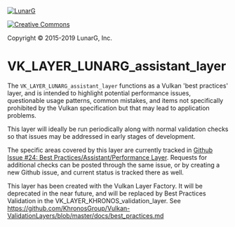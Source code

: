 <!-- markdownlint-disable MD041 -->
[![LunarG][1]][2]

[1]: https://vulkan.lunarg.com/img/LunarGLogo.png "www.LunarG.com"
[2]: https://www.LunarG.com/

[![Creative Commons][3]][4]

[3]: https://i.creativecommons.org/l/by-nd/4.0/88x31.png "Creative Commons License"
[4]: https://creativecommons.org/licenses/by-nd/4.0/

Copyright &copy; 2015-2019 LunarG, Inc.

# VK\_LAYER\_LUNARG\_assistant\_layer
The `VK_LAYER_LUNARG_assistant_layer` functions as a Vulkan 'best practices' layer, and is intended to highlight
potential performance issues, questionable usage patterns, common mistakes, and items not specifically prohibited by
the Vulkan specification but that may lead to application problems.

This layer will ideally be run periodically along with normal validation checks so that issues may be addressed in early stages of development.

The specific areas covered by this layer are currently tracked in
[Github Issue #24: Best Practices/Assistant/Performance Layer](https://github.com/KhronosGroup/Vulkan-ValidationLayers/issues/24).
Requests for additional checks can be posted through the same issue, or by creating a new Github issue, and current status is tracked there
as well.

This layer has been created with the Vulkan Layer Factory. It will be deprecated in the near future, and will be replaced by Best Practices Validation in the VK_LAYER_KHRONOS_validation_layer. See https://github.com/KhronosGroup/Vulkan-ValidationLayers/blob/master/docs/best_practices.md
